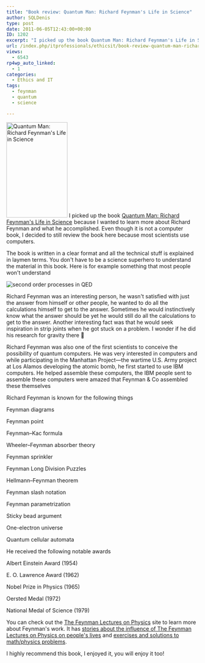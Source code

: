 ```yaml
---
title: "Book review: Quantum Man: Richard Feynman's Life in Science"
author: SQLDenis
type: post
date: 2011-06-05T12:43:00+00:00
ID: 1202
excerpt: "I picked up the book Quantum Man: Richard Feynman's Life in Science because I wanted to learn more about Richard Feynman and what he accomplished. Even though it is not a computer book, I decided to still review the book here because most scientists use&hellip;"
url: /index.php/itprofessionals/ethicsit/book-review-quantum-man-richard/
views:
  - 6543
rp4wp_auto_linked:
  - 1
categories:
  - Ethics and IT
tags:
  - feynman
  - quantum
  - science

---
```

[<img src="http://farm4.static.flickr.com/3208/5800154040_86eb3785c2.jpg" width="160" height="250" alt="Quantum Man: Richard Feynman's Life in Science" />][1] I picked up the book [Quantum Man: Richard Feynman's Life in Science][2] <img src="http://www.assoc-amazon.com/e/ir?t=&l=as2&o=1&a=0393064719&camp=217153&creative=399349" width="1" height="1" border="0" alt="" style="border:none !important; margin:0px !important;" />because I wanted to learn more about Richard Feynman and what he accomplished. Even though it is not a computer book, I decided to still review the book here because most scientists use computers.

The book is written in a clear format and all the technical stuff is explained in laymen terms. You don't have to be a science superhero to understand the material in this book. Here is for example something that most people won't understand
  
![second order processes in QED][3]

Richard Feynman was an interesting person, he wasn't satisfied with just the answer from himself or other people, he wanted to do all the calculations himself to get to the answer. Sometimes he would instinctively know what the answer should be yet he would still do all the calculations to get to the answer. Another interesting fact was that he would seek inspiration in strip joints when he got stuck on a problem. I wonder if he did his research for gravity there 🙂

Richard Feynman was also one of the first scientists to conceive the possibility of quantum computers. He was very interested in computers and while participating in the Manhattan Project—the wartime U.S. Army project at Los Alamos developing the atomic bomb, he first started to use IBM computers. He helped assemble these computers, the IBM people sent to assemble these computers were amazed that Feynman & Co assembled these themselves

Richard Feynman is known for the following things
  
Feynman diagrams
  
Feynman point
  
Feynman–Kac formula
  
Wheeler–Feynman absorber theory
  
Feynman sprinkler
  
Feynman Long Division Puzzles
  
Hellmann–Feynman theorem
  
Feynman slash notation
  
Feynman parametrization
  
Sticky bead argument
  
One-electron universe
  
Quantum cellular automata

He received the following notable awards
  
Albert Einstein Award (1954)
  
E. O. Lawrence Award (1962)
  
Nobel Prize in Physics (1965)
  
Oersted Medal (1972)
  
National Medal of Science (1979)

You can check out the [The Feynman Lectures on Physics][4] site to learn more about Feynman's work. It has [stories about the influence of The Feynman Lectures on Physics on people's lives][5] and [exercises and solutions to math/physics problems][6].

I highly recommend this book, I enjoyed it, you will enjoy it too!

 [1]: http://www.flickr.com/photos/denisgobo/5800154040/ "Quantum Man: Richard Feynman's Life in Science by Denis Gobo, on Flickr"
 [2]: http://www.amazon.com/gp/product/0393064719/ref=as_li_ss_tl?ie=UTF8&tag=sql08-20&linkCode=as2&camp=217153&creative=399349&creativeASIN=0393064719
 [3]: http://upload.wikimedia.org/math/3/c/8/3c875a8953e43bd678967f55e67e02b1.png "second order processes in QED"
 [4]: http://www.feynmanlectures.info/
 [5]: http://www.feynmanlectures.info/stories.html
 [6]: http://www.feynmanlectures.info/exercises.html